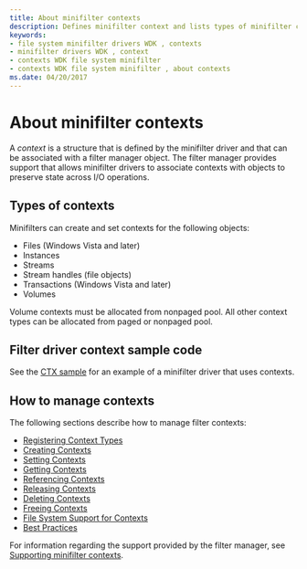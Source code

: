 ```yaml
---
title: About minifilter contexts
description: Defines minifilter context and lists types of minifilter contexts
keywords:
- file system minifilter drivers WDK , contexts
- minifilter drivers WDK , context
- contexts WDK file system minifilter
- contexts WDK file system minifilter , about contexts
ms.date: 04/20/2017
---
```


# About minifilter contexts

A *context* is a structure that is defined by the minifilter driver and that can be associated with a filter manager object.
The filter manager provides support that allows minifilter drivers to associate contexts with objects to preserve state across I/O operations.

## Types of contexts

Minifilters can create and set contexts for the following objects:

- Files (Windows Vista and later)
- Instances
- Streams
- Stream handles (file objects)
- Transactions (Windows Vista and later)
- Volumes

Volume contexts must be allocated from nonpaged pool. All other context types can be allocated from paged or nonpaged pool.

## Filter driver context sample code

See the [CTX sample](https://github.com/microsoft/Windows-driver-samples/tree/master/filesys/miniFilter/ctx) for an example of a minifilter driver that uses contexts.

## How to manage contexts

The following sections describe how to manage filter contexts:

- [Registering Context Types](registering-context-types.md)
- [Creating Contexts](creating-contexts.md)
- [Setting Contexts](setting-contexts.md)
- [Getting Contexts](getting-contexts.md)
- [Referencing Contexts](referencing-contexts.md)
- [Releasing Contexts](releasing-contexts.md)
- [Deleting Contexts](deleting-contexts.md)
- [Freeing Contexts](freeing-contexts.md)
- [File System Support for Contexts](file-system-support-for-contexts.md)
- [Best Practices](best-practices.md)

For information regarding the support provided by the filter manager, see [Supporting minifilter contexts](managing-contexts.md).
